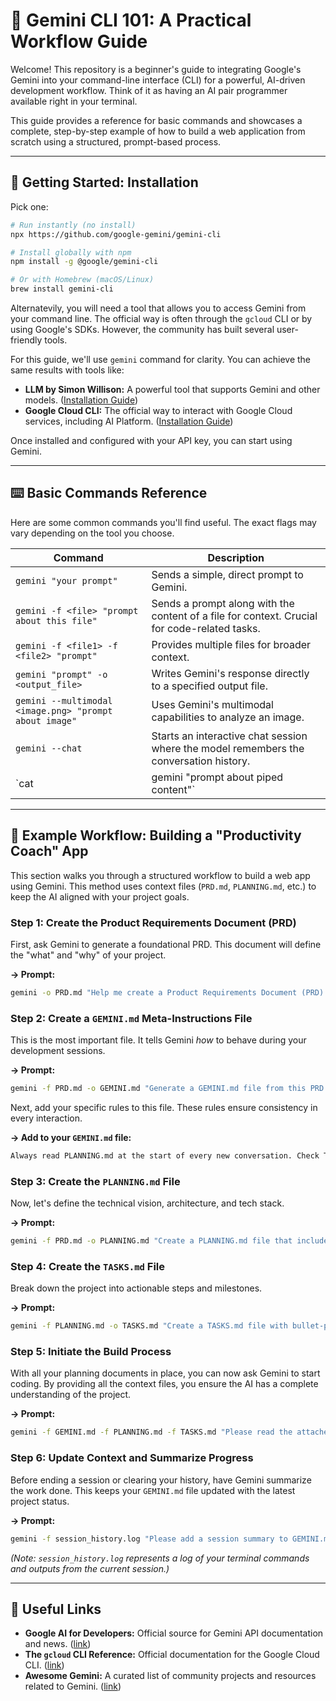 
# 🤖 Gemini CLI 101: A Practical Workflow Guide

Welcome! This repository is a beginner's guide to integrating Google's Gemini into your command-line interface (CLI) for a powerful, AI-driven development workflow. Think of it as having an AI pair programmer available right in your terminal.

This guide provides a reference for basic commands and showcases a complete, step-by-step example of how to build a web application from scratch using a structured, prompt-based process.

---

## 🚀 Getting Started: Installation

Pick one:

```bash
# Run instantly (no install)
npx https://github.com/google-gemini/gemini-cli

# Install globally with npm
npm install -g @google/gemini-cli

# Or with Homebrew (macOS/Linux)
brew install gemini-cli
```

Alternatevily, you will need a tool that allows you to access Gemini from your command line. The official way is often through the `gcloud` CLI or by using Google's SDKs. However, the community has built several user-friendly tools.

For this guide, we'll use `gemini` command for clarity. You can achieve the same results with tools like:
* **LLM by Simon Willison:** A powerful tool that supports Gemini and other models. ([Installation Guide](https://llm.datasette.io/en/stable/installation.html))
* **Google Cloud CLI:** The official way to interact with Google Cloud services, including AI Platform. ([Installation Guide](https://cloud.google.com/sdk/docs/install))

Once installed and configured with your API key, you can start using Gemini.

---

## ⌨️ Basic Commands Reference

Here are some common commands you'll find useful. The exact flags may vary depending on the tool you choose.

| Command                                                    | Description                                                                                                   |
| ---------------------------------------------------------- | ------------------------------------------------------------------------------------------------------------- |
| `gemini "your prompt"`                                     | Sends a simple, direct prompt to Gemini.                                                                      |
| `gemini -f <file> "prompt about this file"`                | Sends a prompt along with the content of a file for context. Crucial for code-related tasks.                  |
| `gemini -f <file1> -f <file2> "prompt"`                    | Provides multiple files for broader context.                                                                  |
| `gemini "prompt" -o <output_file>`                         | Writes Gemini's response directly to a specified output file.                                                 |
| `gemini --multimodal <image.png> "prompt about image"`     | Uses Gemini's multimodal capabilities to analyze an image.                                                    |
| `gemini --chat`                                            | Starts an interactive chat session where the model remembers the conversation history.                       |
| `cat <file> | gemini "prompt about piped content"`        | Pipes the content of a file directly into Gemini. An alternative to the `-f` flag.                            |

---

## 📝 Example Workflow: Building a "Productivity Coach" App

This section walks you through a structured workflow to build a web app using Gemini. This method uses context files (`PRD.md`, `PLANNING.md`, etc.) to keep the AI aligned with your project goals.

### **Step 1: Create the Product Requirements Document (PRD)**

First, ask Gemini to generate a foundational PRD. This document will define the "what" and "why" of your project.

**→ Prompt:**
```bash
gemini -o PRD.md "Help me create a Product Requirements Document (PRD) for a web app that allows users to chat with a 'productivity coach'. The coach is based on 15 of the best books on productivity (I will provide my notes for these books). I want a clean, minimalist, and beautiful app."
````

### **Step 2: Create a `GEMINI.md` Meta-Instructions File**

This is the most important file. It tells Gemini *how* to behave during your development sessions.

**→ Prompt:**

```bash
gemini -f PRD.md -o GEMINI.md "Generate a GEMINI.md file from this PRD. This file will contain the core instructions to guide Gemini in all future coding sessions for this project."
```

Next, add your specific rules to this file. These rules ensure consistency in every interaction.

**→ Add to your `GEMINI.md` file:**

```markdown
Always read PLANNING.md at the start of every new conversation. Check TASKS.md before starting your work. Mark completed tasks in TASKS.md immediately, and add newly discovered tasks to TASKS.md when found.
```

### **Step 3: Create the `PLANNING.md` File**

Now, let's define the technical vision, architecture, and tech stack.

**→ Prompt:**

```bash
gemini -f PRD.md -o PLANNING.md "Create a PLANNING.md file that includes a vision statement, proposed architecture, recommended technology stack (e.g., frontend, backend, database), and a list of required tools for the app described in the PRD."
```

### **Step 4: Create the `TASKS.md` File**

Break down the project into actionable steps and milestones.

**→ Prompt:**

```bash
gemini -f PLANNING.md -o TASKS.md "Create a TASKS.md file with bullet-pointed tasks, divided into logical milestones, for building this app based on the planning document."
```

### **Step 5: Initiate the Build Process**

With all your planning documents in place, you can now ask Gemini to start coding. By providing all the context files, you ensure the AI has a complete understanding of the project.

**→ Prompt:**

```bash
gemini -f GEMINI.md -f PLANNING.md -f TASKS.md "Please read the attached files to understand the project. Then, complete the very first task listed in TASKS.md."
```

### **Step 6: Update Context and Summarize Progress**

Before ending a session or clearing your history, have Gemini summarize the work done. This keeps your `GEMINI.md` file updated with the latest project status.

**→ Prompt:**

```bash
gemini -f session_history.log "Please add a session summary to GEMINI.md summarizing what we’ve done so far. Use a '## Session Summaries' heading and add the new summary as a bullet point with today's date."
```

*(Note: `session_history.log` represents a log of your terminal commands and outputs from the current session.)*

-----

## 🔗 Useful Links

  * **Google AI for Developers:** Official source for Gemini API documentation and news. ([link](https://ai.google.dev/))
  * **The `gcloud` CLI Reference:** Official documentation for the Google Cloud CLI. ([link](https://cloud.google.com/sdk/gcloud/reference))
  * **Awesome Gemini:** A curated list of community projects and resources related to Gemini. ([link](https://www.google.com/search?q=https://github.com/dair-ai/awesome-gemini))
